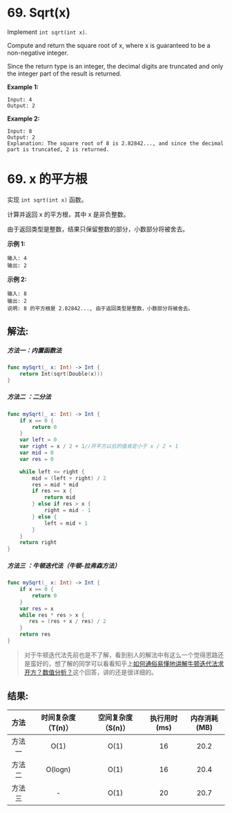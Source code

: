 
# 69. Sqrt(x)
Implement `int sqrt(int x)`.

Compute and return the square root of x, where x is guaranteed to be a non-negative integer.

Since the return type is an integer, the decimal digits are truncated and only the integer part of the result is returned.

**Example 1:**
```
Input: 4
Output: 2
```
**Example 2:**
```
Input: 8
Output: 2
Explanation: The square root of 8 is 2.82842..., and since the decimal part is truncated, 2 is returned.

```
# 69. x 的平方根
实现 `int sqrt(int x)` 函数。

计算并返回 x 的平方根，其中 x 是非负整数。

由于返回类型是整数，结果只保留整数的部分，小数部分将被舍去。

**示例 1:**
```
输入: 4
输出: 2
```
**示例 2:**
```
输入: 8
输出: 2
说明: 8 的平方根是 2.82842..., 由于返回类型是整数，小数部分将被舍去。
```
## 解法:
##### 方法一：内置函数法
```swift
func mySqrt(_ x: Int) -> Int {
    return Int(sqrt(Double(x)))
}
```
##### 方法二 ：二分法
```swift
func mySqrt(_ x: Int) -> Int {
    if x == 0 {
        return 0
    }
    var left = 0
    var right = x / 2 + 1//开平方以后的值肯定小于 x / 2 + 1
    var mid = 0
    var res = 0

    while left <= right {
        mid = (left + right) / 2
        res = mid * mid
        if res == x {
            return mid
        } else if res > x {
            right = mid - 1
        } else {
            left = mid + 1
        }
    }
    return right
}
```
##### 方法三 ：牛顿迭代法（牛顿-拉弗森方法）
```swift
func mySqrt(_ x: Int) -> Int {
    if x == 0 {
        return 0
    }
    var res = x
    while res * res > x {
       res = (res + x / res) / 2
    }
    return res
}
```
> 对于牛顿迭代法先前也是不了解，看到别人的解法中有这么一个觉得思路还是蛮好的，想了解的同学可以看看知乎上[如何通俗易懂地讲解牛顿迭代法求开方？数值分析？](https://www.zhihu.com/question/20690553/answer/146104283)这个回答，讲的还是很详细的。

## 结果:
| 方法 | 时间复杂度（T(n)） | 空间复杂度（S(n)） | 执行用时(ms) | 内存消耗(MB) |
|:-------:|:-------:|:-------:|:-------:|:-------:|
| 方法一 |   O(1)  | O(1) |  16  | 20.2 |
| 方法二 | O(logn) | O(1) |  16  | 20.4 |
| 方法三 |    -    | O(1) |  20  | 20.7 |
